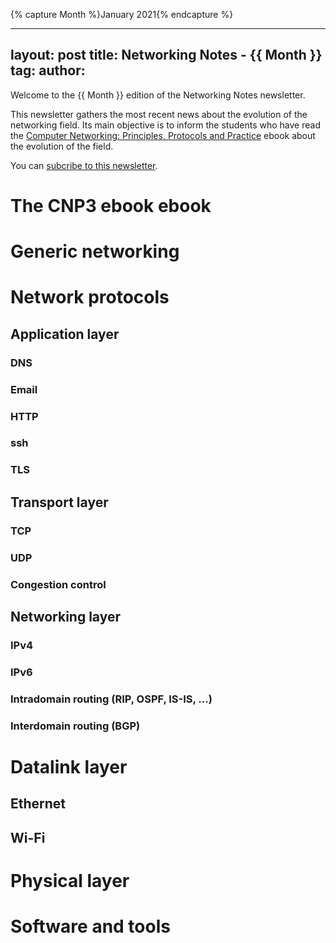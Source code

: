 {% capture Month %}January 2021{% endcapture %}


---
layout: post
title: Networking Notes - {{ Month }}
tag: 
author: 
---


Welcome to the {{ Month }} edition of the Networking Notes newsletter.

This newsletter gathers the most recent news about the evolution
of the networking field. Its main objective is to inform the students
who have read the [Computer Networking: Principles, Protocols and Practice](https://www.computer-networking.info) ebook about the evolution of the field.

You can [subcribe to this newsletter](http://blog.computer-networking.info/notes/).

# The CNP3 ebook ebook


# Generic networking

# Network protocols

## Application layer

### DNS

### Email

### HTTP

### ssh

### TLS

## Transport layer

### TCP

### UDP

### Congestion control

## Networking layer

### IPv4

### IPv6

### Intradomain routing (RIP, OSPF, IS-IS, ...)

### Interdomain routing (BGP)

# Datalink layer

## Ethernet

## Wi-Fi

# Physical layer


# Software and tools

